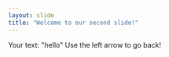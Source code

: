 ```yaml
---
layout: slide
title: "Welcome to our second slide!"
---
```

Your text: "hello"
Use the left arrow to go back!
